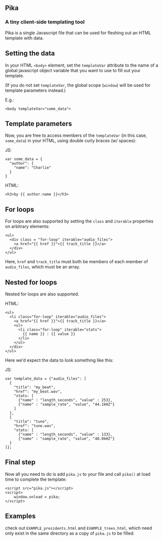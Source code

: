 ## Pika

### A tiny client-side templating tool


Pika is a single Javascript file that can be used for fleshing out an HTML template with data.

## Setting the data

In your HTML `<body>` element, set the `templateVar` attribute to the name of a global javascript object variable that you want to use to fill out your template. 

(If you do not set `templateVar`, the global scope (`window`) will be used for template parameters instead.)

E.g.:

```
<body templateVar="some_data">
```


## Template parameters

Now, you are free to access members of the `templateVar` (in this case, `some_data`) in your HTML, using double curly braces (w/ spaces):


JS:
```
var some_data = {
  "author": {
    "name": "Charlie"
  }
}
```
HTML:
```
<h3>by {{ author.name }}</h3>
```

## For loops

For loops are also supported by setting the `class` and `iterable` properties on arbitrary elements:

```
<ul>
  <div class = "for-loop" iterable="audio_files">
    <a href="{{ href }}">{{ track_title }}</a>
  </div>
</ul>
```

Here, `href` and `track_title` must both be members of each member of `audio_files`, which must be an array. 


## Nested for loops

Nested for loops are also supported. 

HTML:
```
<ul>
  <li class="for-loop" iterable="audio_files">
    <a href="{{ href }}">{{ track_title }}</a>
    <ul>
      <li class="for-loop" iterable="stats">
        {{ name }} : {{ value }}
      </li>
    </ul>
  </div>
</ul>
```

Here we'd expect the data to look something like this:

JS:
```
var template_data = {"audio_files": [
  {
    "title": "my_beat",
    "href": "my_beat.wav",
    "stats: [
      {"name" : "length_seconds", "value" : 253},
      {"name" : "sample_rate", "value", "44.1kHZ"}
    ]
  },
  {
    "title": "tune",
    "href": "tune.wav",
    "stats: [
      {"name" : "length_seconds", "value" : 133},
      {"name" : "sample_rate", "value", "48.0kHZ"}
  }
]};
```

## Final step
Now all you need to do is add `pika.js` to your file and call `pika()` at load time to complete the template:

```
<script src="pika.js"></script>
<script>
	window.onload = pika;
</script>
```


## Examples

check out `EXAMPLE_presidents.html` and `EXAMPLE_trees.html`, which need only exist in the same directory as a copy of `pika.js` to be filled. 
